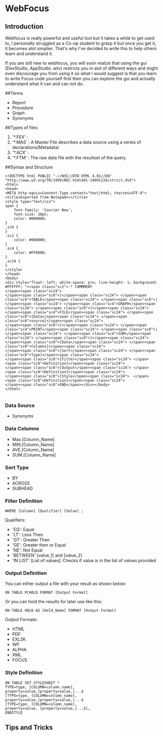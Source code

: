 # WebFocus

## Introduction
Webfocus is really powerful and useful tool but it takes a while to get used to, I personally struggled as a Co-op student to grasp it but once you get it, it becomes alot simplier. That's why I've decided to write this to help others learn and understand it. 

If you are still new to webfocus, you will soon realize that using the gui (DevStudio, AppStudio..wtv) restricts you in alot of different ways and might even discourage you from using it so what I would suggest is that you learn to write Focus code yourself first then you can explore the gui and actually understand what it can and can not do.

##Terms
* Report
* Procedure 
* Graph
* Synonyms



##Types of files 
1. '*.FEX' : 
2. '*.MAS' : A Master File describes a data source using a series of declarations(Metadata)
3. '*.ACX' :
4. '*.FTM' : The raw data file with the resultset of the query.

##Syntax and Structure

```
<!DOCTYPE html PUBLIC "-//W3C//DTD HTML 4.01//EN" "http://www.w3.org/TR/1999/REC-html401-19991224/strict.dtd">
<html>
<head>
<META http-equiv=Content-Type content="text/html; charset=UTF-8">
<title>Exported from Notepad++</title>
<style type="text/css">
span {
	font-family: 'Courier New';
	font-size: 10pt;
	color: #000000;
}
.sc0 {
}
.sc2 {
	color: #008000;
}
.sc4 {
	color: #FF0000;
}
.sc24 {
}
</style>
</head>
<body>
<div style="float: left; white-space: pre; line-height: 1; background: #FFFFFF; "><span class="sc2">-* COMMMENT 
</span><span class="sc24">
</span><span class="sc0">[</span><span class="sc24"> </span><span class="sc4">TABLE</span><span class="sc24"> </span><span class="sc0">|</span><span class="sc24"> </span><span class="sc4">GRAPH</span><span class="sc24"> </span><span class="sc0">]</span><span class="sc24"> </span><span class="sc4">FILE</span><span class="sc24"> </span><span class="sc0">[Data</span><span class="sc24"> </span><span class="sc0">source]</span><span class="sc24">
</span><span class="sc0">[</span><span class="sc24"> </span><span class="sc4">PRINT</span><span class="sc24"> </span><span class="sc0">|</span><span class="sc24"> </span><span class="sc4">SUM</span><span class="sc24"> </span><span class="sc0">]</span><span class="sc24">
</span><span class="sc0">[Data</span><span class="sc24"> </span><span class="sc0">Columns]</span><span class="sc24">
</span><span class="sc0">[Sort</span><span class="sc24"> </span><span class="sc0">Type]</span><span class="sc24">
</span><span class="sc0">[Filter</span><span class="sc24"> </span><span class="sc0">Definition]</span><span class="sc24">
</span><span class="sc0">[Output</span><span class="sc24"> </span><span class="sc0">Definition]</span><span class="sc24">
</span><span class="sc0">[Style</span><span class="sc24">  </span><span class="sc0">Definition]</span><span class="sc24">
</span><span class="sc0">END</span></div></body>
</html>


```


### Data Source
* Synonyms

### Data Columns

* Max.[Column_Name]
* MIN.[Column_Name]
* AVE.[Column_Name]
* SUM.[Column_Name]

### Sort Type
* BY
* ACROSS
* SUBHEAD

### Filter Definition
```
WHERE [Column] [Qualifier] [Value] ;
```
Qualifiers: 
* 'EQ': Equal
* 'LT': Less Then
* 'GT': Greater Then
* 'GE': Greater then or Equal
* 'NE': Not Equal
* 'BETWEEN' [value_1] and [value_2] 
* 'IN LIST' [List of values]: Checks if value is in the list of values provided

### Output Definition
You can either output a file with your result as shown below:

```
ON TABLE PCHOLD FORMAT [Output Format]
```
Or you can hold the results for later use like this:
```
ON TABLE HOLD AS [Hold_Name] FORMAT [Output Format]
```

Output Formats:
* HTML
* PDF
* EXL2K
* WP
* ALPHA
* XML
* FOCUS

### Style  Definition
```
ON TABLE SET STYLESHEET *
TYPE=type, [COLUMN=column_name],
property=value,[property=value,]...$
[TYPE=type, [COLUMN=column_name],
property=value,[property=value,]...$
[TYPE=type, [COLUMN=column_name],
property=value, [property=value,]...$]…
ENDSTYLE
```
## Tips and Tricks
